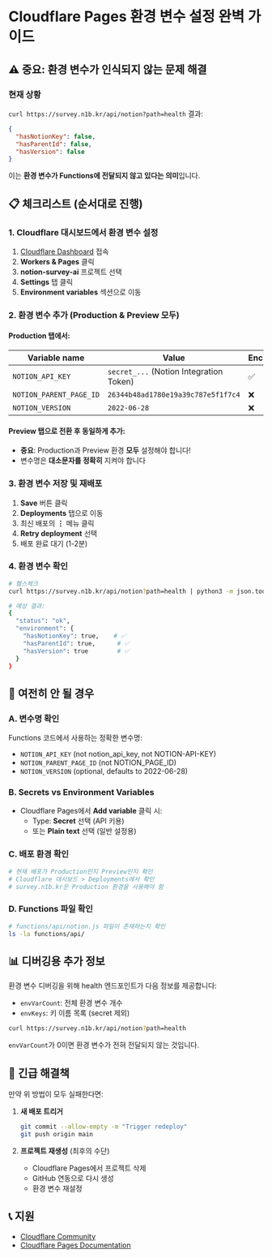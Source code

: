 # Cloudflare Pages 환경 변수 설정 완벽 가이드

## ⚠️ 중요: 환경 변수가 인식되지 않는 문제 해결

### 현재 상황
`curl https://survey.n1b.kr/api/notion?path=health` 결과:
```json
{
  "hasNotionKey": false,
  "hasParentId": false,
  "hasVersion": false
}
```

이는 **환경 변수가 Functions에 전달되지 않고 있다는 의미**입니다.

## 📋 체크리스트 (순서대로 진행)

### 1. Cloudflare 대시보드에서 환경 변수 설정

1. [Cloudflare Dashboard](https://dash.cloudflare.com) 접속
2. **Workers & Pages** 클릭
3. **notion-survey-ai** 프로젝트 선택
4. **Settings** 탭 클릭
5. **Environment variables** 섹션으로 이동

### 2. 환경 변수 추가 (Production & Preview 모두)

#### Production 탭에서:
| Variable name | Value | Encrypt |
|---------------|-------|---------|
| `NOTION_API_KEY` | `secret_...` (Notion Integration Token) | ✅ |
| `NOTION_PARENT_PAGE_ID` | `26344b48ad1780e19a39c787e5f1f7c4` | ❌ |
| `NOTION_VERSION` | `2022-06-28` | ❌ |

#### Preview 탭으로 전환 후 동일하게 추가:
- **중요**: Production과 Preview 환경 **모두** 설정해야 합니다!
- 변수명은 **대소문자를 정확히** 지켜야 합니다

### 3. 환경 변수 저장 및 재배포

1. **Save** 버튼 클릭
2. **Deployments** 탭으로 이동
3. 최신 배포의 **⋮** 메뉴 클릭
4. **Retry deployment** 선택
5. 배포 완료 대기 (1-2분)

### 4. 환경 변수 확인

```bash
# 헬스체크
curl https://survey.n1b.kr/api/notion?path=health | python3 -m json.tool

# 예상 결과:
{
  "status": "ok",
  "environment": {
    "hasNotionKey": true,    # ✅
    "hasParentId": true,      # ✅
    "hasVersion": true        # ✅
  }
}
```

## 🔧 여전히 안 될 경우

### A. 변수명 확인
Functions 코드에서 사용하는 정확한 변수명:
- `NOTION_API_KEY` (not notion_api_key, not NOTION-API-KEY)
- `NOTION_PARENT_PAGE_ID` (not NOTION_PAGE_ID)
- `NOTION_VERSION` (optional, defaults to 2022-06-28)

### B. Secrets vs Environment Variables
- Cloudflare Pages에서 **Add variable** 클릭 시:
  - Type: **Secret** 선택 (API 키용)
  - 또는 **Plain text** 선택 (일반 설정용)

### C. 배포 환경 확인
```bash
# 현재 배포가 Production인지 Preview인지 확인
# Cloudflare 대시보드 > Deployments에서 확인
# survey.n1b.kr은 Production 환경을 사용해야 함
```

### D. Functions 파일 확인
```bash
# functions/api/notion.js 파일이 존재하는지 확인
ls -la functions/api/
```

## 📊 디버깅용 추가 정보

환경 변수 디버깅을 위해 health 엔드포인트가 다음 정보를 제공합니다:
- `envVarCount`: 전체 환경 변수 개수
- `envKeys`: 키 이름 목록 (secret 제외)

```bash
curl https://survey.n1b.kr/api/notion?path=health
```

`envVarCount`가 0이면 환경 변수가 전혀 전달되지 않는 것입니다.

## 🚨 긴급 해결책

만약 위 방법이 모두 실패한다면:

1. **새 배포 트리거**
   ```bash
   git commit --allow-empty -m "Trigger redeploy"
   git push origin main
   ```

2. **프로젝트 재생성** (최후의 수단)
   - Cloudflare Pages에서 프로젝트 삭제
   - GitHub 연동으로 다시 생성
   - 환경 변수 재설정

## 📞 지원

- [Cloudflare Community](https://community.cloudflare.com)
- [Cloudflare Pages Documentation](https://developers.cloudflare.com/pages/platform/functions/bindings/#environment-variables)